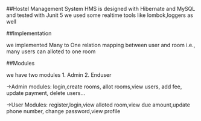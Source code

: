 ##Hostel Management System 
HMS is designed with Hibernate and MySQL and tested with Junit 5
we used some realtime tools like lombok,loggers as well

##Implementation 

we implemented Many to One relation mapping between user and room i.e., many users can alloted to one room 

##Modules

we have two modules 1. Admin 2. Enduser

->Admin modules: login,create rooms, allot rooms,view users, add fee, update payment, delete users...

->User Modules: register,login,view alloted room,view due amount,update phone number, change password,view profile


